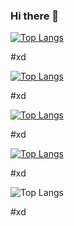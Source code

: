 ### Hi there 👋

[![Top Langs](https://github-readme-stats.vercel.app/api/top-langs/?username=anuraghazra)](https://github.com/anuraghazra/github-readme-stats)

#xd

[![Top Langs](https://github-readme-stats.vercel.app/api/top-langs/?username=anuraghazra)](https://github.com/JorgeKtch/github-readme-stats)

#xd

[![Top Langs](https://github-readme-stats.vercel.app/api/top-langs/?username=JorgeKtch)](https://github.com/anuraghazra/github-readme-stats)

#xd

[![Top Langs](https://github-readme-stats.vercel.app/api/top-langs/?username=JorgeKtch)](https://github.com/JorgeKtch/github-readme-stats)

#xd

![Top Langs](https://github-readme-stats.vercel.app/api/top-langs/?username=JorgeKtch)

#xd

<!--
**JorgeKtch/JorgeKtch** is a ✨ _special_ ✨ repository because its `README.md` (this file) appears on your GitHub profile.

Here are some ideas to get you started:

- 🔭 I’m currently working on ...
- 🌱 I’m currently learning ...
- 👯 I’m looking to collaborate on ...
- 🤔 I’m looking for help with ...
- 💬 Ask me about ...
- 📫 How to reach me: ...
- 😄 Pronouns: ...
- ⚡ Fun fact: ...
-->
